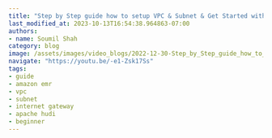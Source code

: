 ```yaml
---
title: "Step by Step guide how to setup VPC & Subnet & Get Started with HUDI on EMR | Installation Guide |"
last_modified_at: 2023-10-13T16:54:38.964863-07:00
authors:
- name: Soumil Shah
category: blog
image: /assets/images/video_blogs/2022-12-30-Step_by_Step_guide_how_to_setup_VPC_Subnet_Get_Started_with_HUDI_on_EMR_Installation_Guide.png
navigate: "https://youtu.be/-e1-Zsk17Ss"
tags:
- guide
- amazon emr
- vpc
- subnet
- internet gateway
- apache hudi
- beginner
---
```

